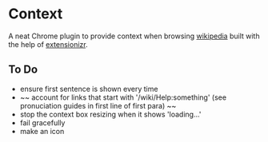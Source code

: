 # Context

A neat Chrome plugin to provide context when browsing [wikipedia](http://wikipedia.org) built with the help of [extensionizr](http://extensionizr.com).

## To Do

* ensure first sentence is shown every time
* ~~ account for links that start with '/wiki/Help:something' (see pronuciation guides in first line of first para) ~~
* stop the context box resizing when it shows 'loading...'
* fail gracefully
* make an icon
